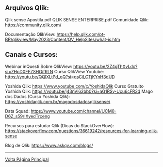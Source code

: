 ## Arquivos Qlik:
Qlik sense Apostila.pdf
QLIK SENSE ENTERPRISE.pdf
Comunidade Qlik: https://community.qlik.com/

Documentação QlikView: https://help.qlik.com/pt-BR/qlikview/May2023/Content/QV_HelpSites/what-is.htm

## Canais e Cursos:
Webinar inQuesti Sobre QlikView: https://youtu.be/2Z4gThXvLdc?si=ZHpD0EFZSHOifRLN
Curso QlikView Youtube: https://youtu.be/QQlXLtPd_oQ?si=qsCiLCTjKYnH3dUD

Yoshida Qlik: https://www.youtube.com/c/YoshidaQlik
Curso Gratuito Yoshida Qlik: https://youtu.be/j43nVl63bb0?si=aG1RSy-Ucu6cFR3d
Mago dos Dados (Curso Yoshida Qlik): https://yoshidaqlik.com.br/magodosdadosqliksense/

Data Squad: https://www.youtube.com/channel/UCM0-D6Z_s59riXyedTrceng

Recursos para estudar Qlik (Dicas do StackOverFlow): https://stackoverflow.com/questions/36619242/resources-for-learning-qlik-sense

Blog de Qlik: https://www.askqv.com/blogs/



-------------------------------------------------------
[Volta Página Principal](/README.md)